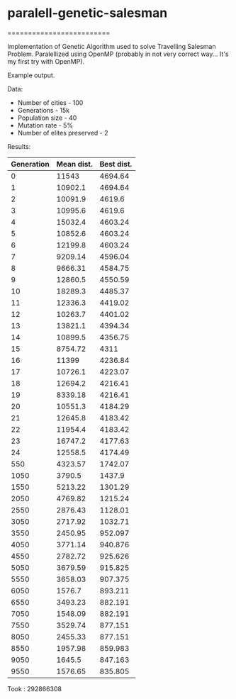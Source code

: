 # paralell-genetic-salesman #
=========================

Implementation of Genetic Algorithm used to solve Travelling Salesman Problem.
Paralellized using OpenMP (probably in not very correct way... It's my first try with OpenMP).

Example output.

Data:
* Number of cities - 100
* Generations - 15k
* Population size - 40
* Mutation rate - 5%
* Number of elites preserved - 2

Results:


 |Generation     | Mean dist. | Best dist.|
 |----|----------|------------|
 | 0             | 11543    | 4694.64 |
 | 1             | 10902.1  | 4694.64 |
 | 2             | 10091.9  | 4619.6 |
 | 3             | 10995.6  | 4619.6 |
 | 4             | 15032.4  | 4603.24 |
 | 5             | 10852.6  | 4603.24 |
 | 6             | 12199.8  | 4603.24 |
 | 7             | 9209.14  | 4596.04 |
 | 8             | 9666.31  | 4584.75 |
 | 9             | 12860.5  | 4550.59 |
 | 10            | 18289.3  | 4485.37 |
 | 11            | 12336.3  | 4419.02 |
 | 12            | 10263.7  | 4401.02 |
 | 13            | 13821.1  | 4394.34 |
 | 14            | 10899.5  | 4356.75 |
 | 15            | 8754.72  | 4311 |
 | 16            | 11399    | 4236.84 |
 | 17            | 10726.1  | 4223.07 |
 | 18            | 12694.2  | 4216.41 |
 | 19            | 8339.18  | 4216.41 |
 | 20            | 10551.3  | 4184.29 |
 | 21 | 12645.8  | 4183.42 |
 | 22 | 11954.4 | 4183.42 |
 | 23 | 16747.2 | 4177.63 |
 | 24 | 12558.5 | 4174.49
 | 550 | 4323.57 | 1742.07
 | 1050 | 3790.5 | 1437.9
 | 1550 | 5213.22 | 1301.29
 | 2050 | 4769.82 | 1215.24
 | 2550 | 2876.43 | 1128.01
 | 3050 | 2717.92 | 1032.71
 | 3550 | 2450.95 | 952.097
 | 4050 | 3771.14 | 940.876
 | 4550 | 2782.72 | 925.626
 | 5050 | 3679.59 | 915.825
 | 5550 | 3658.03 | 907.375
 | 6050 | 1576.7 | 893.211
 | 6550 | 3493.23 | 882.191
 | 7050 | 1548.09 | 882.191
 | 7550 | 3529.74 | 877.151
 | 8050 | 2455.33 | 877.151
 | 8550 | 1957.98 | 859.983
 | 9050 | 1645.5 | 847.163
 | 9550 | 1576.65 | 835.805

Took  :  292866308





